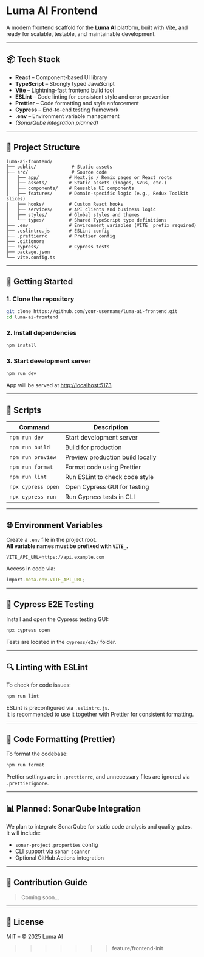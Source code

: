 # Luma AI Frontend

A modern frontend scaffold for the **Luma AI** platform, built with [Vite](https://vitejs.dev/), and ready for scalable, testable, and maintainable development.

---

## 📦 Tech Stack

- **React** – Component-based UI library
- **TypeScript** – Strongly typed JavaScript
- **Vite** – Lightning-fast frontend build tool
- **ESLint** – Code linting for consistent style and error prevention
- **Prettier** – Code formatting and style enforcement
- **Cypress** – End-to-end testing framework
- **.env** – Environment variable management
- _(SonarQube integration planned)_

---

## 📁 Project Structure

```
luma-ai-frontend/
├── public/             # Static assets
├── src/                # Source code
│   ├── app/           # Next.js / Remix pages or React roots
│   ├── assets/        # Static assets (images, SVGs, etc.)
│   ├── components/    # Reusable UI components
│   ├── features/      # Domain-specific logic (e.g., Redux Toolkit slices)
│   ├── hooks/         # Custom React hooks
│   ├── services/      # API clients and business logic
│   ├── styles/        # Global styles and themes
│   └── types/         # Shared TypeScript type definitions
├── .env               # Environment variables (VITE_ prefix required)
├── .eslintrc.js       # ESLint config
├── .prettierrc        # Prettier config
├── .gitignore
├── cypress/           # Cypress tests
├── package.json
└── vite.config.ts
```

---

## 🚀 Getting Started

### 1. Clone the repository

```bash
git clone https://github.com/your-username/luma-ai-frontend.git
cd luma-ai-frontend
```

### 2. Install dependencies

```bash
npm install
```

### 3. Start development server

```bash
npm run dev
```

App will be served at [http://localhost:5173](http://localhost:5173)

---

## 🔧 Scripts

| Command            | Description                      |
| ------------------ | -------------------------------- |
| `npm run dev`      | Start development server         |
| `npm run build`    | Build for production             |
| `npm run preview`  | Preview production build locally |
| `npm run format`   | Format code using Prettier       |
| `npm run lint`     | Run ESLint to check code style   |
| `npx cypress open` | Open Cypress GUI for testing     |
| `npx cypress run`  | Run Cypress tests in CLI         |

---

## 🌐 Environment Variables

Create a `.env` file in the project root.  
**All variable names must be prefixed with `VITE_`.**

```env
VITE_API_URL=https://api.example.com
```

Access in code via:

```ts
import.meta.env.VITE_API_URL;
```

---

## 🧪 Cypress E2E Testing

Install and open the Cypress testing GUI:

```bash
npx cypress open
```

Tests are located in the `cypress/e2e/` folder.

---

## 🔍 Linting with ESLint

To check for code issues:

```bash
npm run lint
```

ESLint is preconfigured via `.eslintrc.js`.  
It is recommended to use it together with Prettier for consistent formatting.

---

## 🎨 Code Formatting (Prettier)

To format the codebase:

```bash
npm run format
```

Prettier settings are in `.prettierrc`, and unnecessary files are ignored via `.prettierignore`.

---

## 📊 Planned: SonarQube Integration

We plan to integrate SonarQube for static code analysis and quality gates.  
It will include:

- `sonar-project.properties` config
- CLI support via `sonar-scanner`
- Optional GitHub Actions integration

---

## 🤝 Contribution Guide

> Coming soon...

---

## 📄 License

MIT – © 2025 Luma AI

> > > > > > > feature/frontend-init
